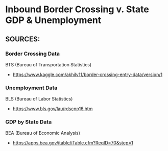 # Inbound Border Crossing v. State GDP & Unemployment

## SOURCES:
### Border Crossing Data
BTS (Bureau of Transportation Statistics) 
- https://www.kaggle.com/akhilv11/border-crossing-entry-data/version/1
### Unemployment Data
BLS (Bureau of Labor Statistics)
- https://www.bls.gov/lau/rdscnp16.htm
### GDP by State Data
BEA (Bureau of Economic Analysis) 
- https://apps.bea.gov/itable/iTable.cfm?ReqID=70&step=1
